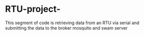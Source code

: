 # RTU-project-
This segment of code is retrieving data from an RTU via serial and submitting the data to the broker mosquito and swam server 
